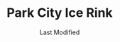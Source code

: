 ---
layout: location-page
date: Last Modified
description: "Local COVID-19 testing is available at Park City Ice Rink in Park City, Utah, USA."
permalink: "locations/utah/park-city/park-city-ice-rink/"
tags:
  - locations
  - utah
title: Park City Ice Rink
uniqueName: park-city-ice-rink
state: Utah
stateAbbr: UT
hood: "Park City"
address: "600 Gillmor Wa"
city: "Park City"
zip: "84060"
zipsNearby: "82930 82931 84003 84004 84006 84010 84011 84054 84087 84013 84014 84015 84016 84056 84075 84089 84017 84024 84020 84027 84051 84073 84310 84626 84628 84629 84025 84633 84032 84033 84315 84317 84036 84061 84037 84040 84041 84005 84043 84045 84044 84047 84049 84645 84018 84050 84055 84201 84244 84401 84402 84403 84404 84405 84407 84408 84409 84412 84414 84415 84057 84058 84059 84097 84328 84060 84068 84098 84651 84042 84062 84601 84602 84603 84604 84605 84606 84065 84095 84096 84067 84069 84653 84101 84102 84103 84104 84105 84106 84107 84108 84109 84110 84111 84112 84113 84114 84115 84116 84117 84118 84119 84120 84121 84122 84123 84124 84125 84126 84127 84128 84129 84130 84131 84132 84133 84134 84136 84138 84139 84141 84143 84145 84147 84148 84150 84151 84152 84157 84158 84165 84170 84171 84180 84184 84189 84190 84199 84070 84090 84091 84092 84093 84094 84655 84660 84663 84664 84071 84031 84072 84074 84080 84082 84081 84084 84088 84340 84086 84144" 
mapUrl: "http://maps.apple.com/?q=Park+City+Ice+Rink&address=600+Gillmor+Wa,Park+City,Utah,84060"
locationType: Please contact for drive-thru/walk-in availability.
phone: "435-615-5707"
website: "https://www.parkcity.org/departments/park-city-ice-arena"
onlineBooking: undefined
closed: undefined
closedUpdate: April 21st, 2020
notes: "Requires phone screen."
days: Weekdays
hours: 9AM-5PM
altDays: Weekends
altHours: Noon-6PM
ctaMessage: Learn more
ctaUrl: "https://www.parkcity.org/departments/park-city-ice-arena"
---